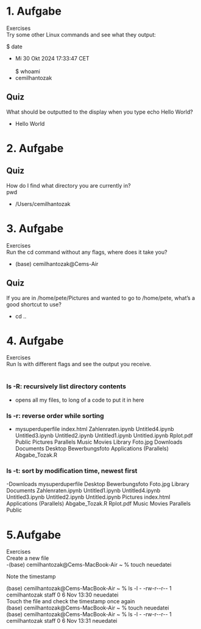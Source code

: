 # 1. Aufgabe
Exercises<br>
Try some other Linux commands and see what they output:

$ date <br>
- Mi 30 Okt 2024 17:33:47 CET <br> <br>
$ whoami <br>
- cemilhantozak

## Quiz
What should be outputted to the display when you type echo Hello World? <br>
- Hello World <p>

# 2. Aufgabe
## Quiz
How do I find what directory you are currently in? <br>
pwd <br>
- /Users/cemilhantozak

# 3. Aufgabe
Exercises <br>
Run the cd command without any flags, where does it take you? <br>
- (base) cemilhantozak@Cems-Air

## Quiz
If you are in /home/pete/Pictures and wanted to go to /home/pete, what’s a good shortcut to use? <br>
- cd ..

# 4. Aufgabe
Exercises<br>
Run ls with different flags and see the output you receive.
<br><br>
### ls -R: recursively list directory contents<br>
- opens all my files, to long of a code to put it in here <br>
### ls -r: reverse order while sorting<br>
- mysuperduperfile
index.html
Zahlenraten.ipynb
Untitled4.ipynb
Untitled3.ipynb
Untitled2.ipynb
Untitled1.ipynb
Untitled.ipynb
Rplot.pdf
Public
Pictures
Parallels
Music
Movies
Library
Foto.jpg
Downloads
Documents
Desktop
Bewerbungsfoto
Applications (Parallels)
Abgabe_Tozak.R <br>
### ls -t: sort by modification time, newest first
-Downloads
mysuperduperfile
Desktop
Bewerbungsfoto
Foto.jpg
Library
Documents
Zahlenraten.ipynb
Untitled1.ipynb
Untitled4.ipynb
Untitled3.ipynb
Untitled2.ipynb
Untitled.ipynb
Pictures
index.html
Applications (Parallels)
Abgabe_Tozak.R
Rplot.pdf
Music
Movies
Parallels
Public

# 5.Aufgabe
Exercises <br>
Create a new file<br>
-(base) cemilhantozak@Cems-MacBook-Air ~ % touch neuedatei
<p>
Note the timestamp 
 <p/> 
(base) cemilhantozak@Cems-MacBook-Air ~ % ls -l
- -rw-r--r--    1 cemilhantozak  staff       0  6 Nov 13:30 neuedatei <br>
Touch the file and check the timestamp once again <br>
(base) cemilhantozak@Cems-MacBook-Air ~ % touch neuedatei <br>
(base) cemilhantozak@Cems-MacBook-Air ~ % ls -l
- -rw-r--r--    1 cemilhantozak  staff       0  6 Nov 13:31 neuedatei
